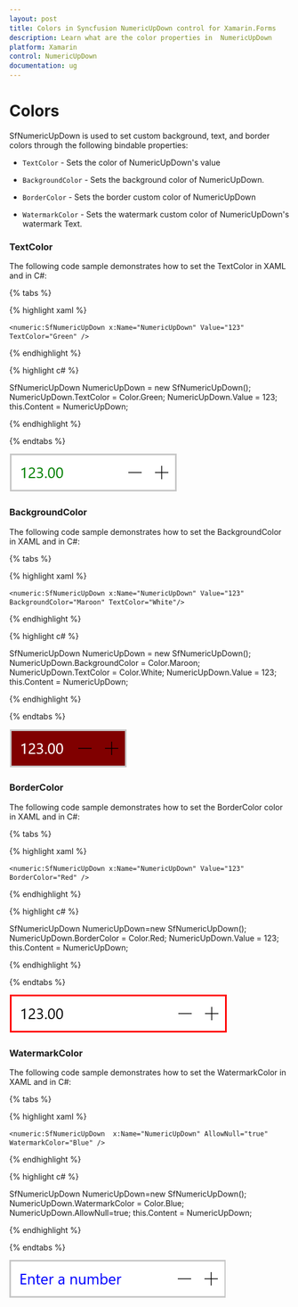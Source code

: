 ```yaml
---
layout: post
title: Colors in Syncfusion NumericUpDown control for Xamarin.Forms
description: Learn what are the color properties in  NumericUpDown
platform: Xamarin
control: NumericUpDown
documentation: ug
---
```

# Colors

SfNumericUpDown is used to set custom background, text, and border colors through the following bindable properties:

* `TextColor` - Sets the color of NumericUpDown's value

* `BackgroundColor` - Sets the background color of NumericUpDown.

* `BorderColor` - Sets the border custom color of NumericUpDown

* `WatermarkColor` - Sets the watermark custom color of NumericUpDown's watermark Text.

### TextColor

The following code sample demonstrates how to set the TextColor in XAML and in C#:

{% tabs %}

{% highlight xaml %}

	<numeric:SfNumericUpDown x:Name="NumericUpDown" Value="123" TextColor="Green" />
	
{% endhighlight %}

{% highlight c# %}

SfNumericUpDown NumericUpDown = new SfNumericUpDown();
NumericUpDown.TextColor = Color.Green;
NumericUpDown.Value = 123;
this.Content = NumericUpDown;

{% endhighlight %}

{% endtabs %}

![Display the NumericUpDown with TextColor](images/textcolor.png)

### BackgroundColor

The following code sample demonstrates how to set the BackgroundColor in XAML and in C#:

{% tabs %}

{% highlight xaml %}

	<numeric:SfNumericUpDown x:Name="NumericUpDown" Value="123" BackgroundColor="Maroon" TextColor="White"/>
	
{% endhighlight %}

{% highlight c# %}

SfNumericUpDown NumericUpDown = new SfNumericUpDown();
NumericUpDown.BackgroundColor = Color.Maroon;
NumericUpDown.TextColor = Color.White;
NumericUpDown.Value = 123;
this.Content = NumericUpDown;

{% endhighlight %}

{% endtabs %}

![Display the NumericUpDown with BackgroundColor](images/backgroundcolor.png)

### BorderColor

The following code sample demonstrates how to set the BorderColor color in XAML and in C#:

{% tabs %}

{% highlight xaml %}

	<numeric:SfNumericUpDown x:Name="NumericUpDown" Value="123" BorderColor="Red" />
	
{% endhighlight %}

{% highlight c# %}

SfNumericUpDown NumericUpDown=new SfNumericUpDown();
NumericUpDown.BorderColor = Color.Red;
NumericUpDown.Value = 123;
this.Content = NumericUpDown;

{% endhighlight %}

{% endtabs %}

![Display the NumericUpDown with BorderColor](images/bordercolor.png)

### WatermarkColor

The following code sample demonstrates how to set the WatermarkColor in XAML and in C#:

{% tabs %}

{% highlight xaml %}

	<numeric:SfNumericUpDown  x:Name="NumericUpDown" AllowNull="true" WatermarkColor="Blue" />
	
{% endhighlight %}

{% highlight c# %}

SfNumericUpDown NumericUpDown=new SfNumericUpDown();
NumericUpDown.WatermarkColor = Color.Blue;
NumericUpDown.AllowNull=true;
this.Content = NumericUpDown;

{% endhighlight %}

{% endtabs %}

![Display the NumericUpDown with WatermarkColor](images/watermarkcolor.png)
